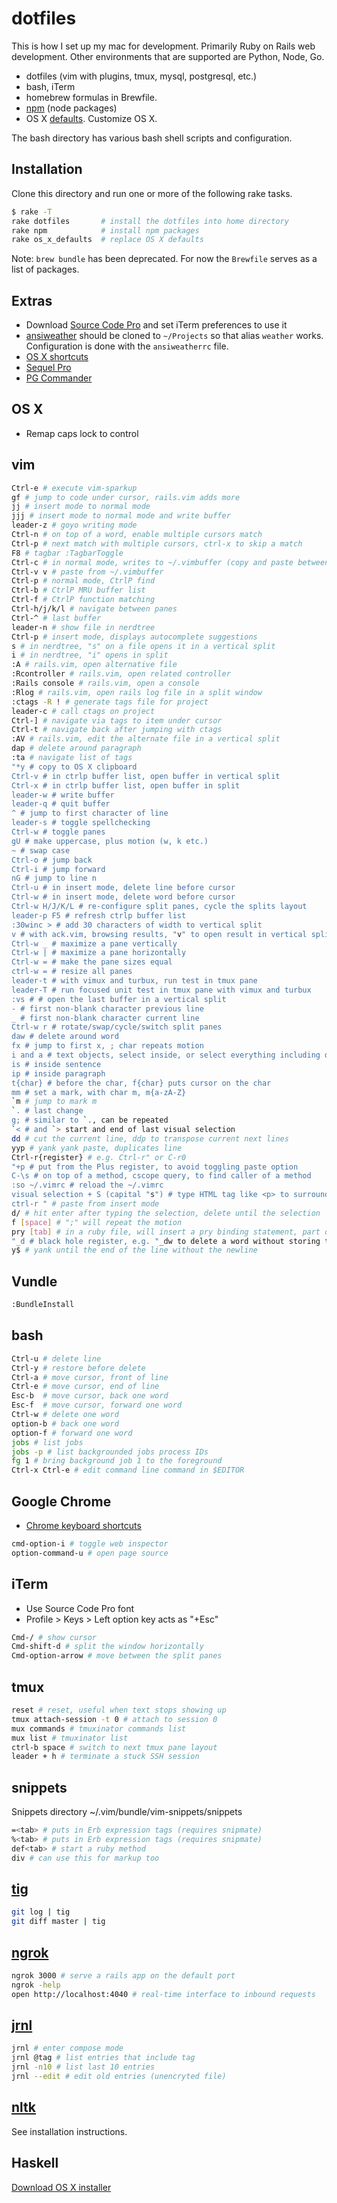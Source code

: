 # dotfiles

This is how I set up my mac for development. Primarily Ruby on Rails web development. Other environments that are supported are Python, Node, Go.

 * dotfiles (vim with plugins, tmux, mysql, postgresql, etc.)
 * bash, iTerm
 * homebrew formulas in Brewfile.
 * [npm](https://npmjs.org/) (node packages)
 * OS X <a href='http://en.wikipedia.org/wiki/Defaults_(software)'>defaults</a>. Customize OS X.

The bash directory has various bash shell scripts and configuration.

## Installation
Clone this directory and run one or more of the following rake tasks.

``` bash
$ rake -T
rake dotfiles       # install the dotfiles into home directory
rake npm            # install npm packages
rake os_x_defaults  # replace OS X defaults
```

Note: `brew bundle` has been deprecated. For now the `Brewfile` serves as a list of packages.

## Extras

  * Download [Source Code Pro](https://github.com/adobe/source-code-pro) and set iTerm preferences to use it
  * [ansiweather](https://github.com/fcambus/ansiweather) should be cloned to `~/Projects` so that alias `weather` works. Configuration is done with the `ansiweatherrc` file.
  * [OS X shortcuts](http://mattgemmell.com/mac-keyboard-shortcuts/)
  * [Sequel Pro](http://www.sequelpro.com/)
  * [PG Commander](https://eggerapps.at/pgcommander/)

## OS X

  * Remap caps lock to control

## vim

``` bash
Ctrl-e # execute vim-sparkup
gf # jump to code under cursor, rails.vim adds more
jj # insert mode to normal mode
jjj # insert mode to normal mode and write buffer
leader-z # goyo writing mode
Ctrl-n # on top of a word, enable multiple cursors match
Ctrl-p # next match with multiple cursors, ctrl-x to skip a match
F8 # tagbar :TagbarToggle
Ctrl-c # in normal mode, writes to ~/.vimbuffer (copy and paste between instances)
Ctrl-v v # paste from ~/.vimbuffer
Ctrl-p # normal mode, CtrlP find
Ctrl-b # CtrlP MRU buffer list
Ctrl-f # CtrlP function matching
Ctrl-h/j/k/l # navigate between panes
Ctrl-^ # last buffer
leader-n # show file in nerdtree
Ctrl-p # insert mode, displays autocomplete suggestions
s # in nerdtree, "s" on a file opens it in a vertical split
i # in nerdtree, "i" opens in split
:A # rails.vim, open alternative file
:Rcontroller # rails.vim, open related controller
:Rails console # rails.vim, open a console
:Rlog # rails.vim, open rails log file in a split window
:ctags -R ! # generate tags file for project
leader-c # call ctags on project
Ctrl-] # navigate via tags to item under cursor
Ctrl-t # navigate back after jumping with ctags
:AV # rails.vim, edit the alternate file in a vertical split
dap # delete around paragraph
:ta # navigate list of tags
"*y # copy to OS X clipboard
Ctrl-v # in ctrlp buffer list, open buffer in vertical split
Ctrl-x # in ctrlp buffer list, open buffer in split
leader-w # write buffer
leader-q # quit buffer
^ # jump to first character of line
leader-s # toggle spellchecking
Ctrl-w # toggle panes
gU # make uppercase, plus motion (w, k etc.)
~ # swap case
Ctrl-o # jump back
Ctrl-i # jump forward
nG # jump to line n
Ctrl-u # in insert mode, delete line before cursor
Ctrl-w # in insert mode, delete word before cursor
Ctrl-w H/J/K/L # re-configure split panes, cycle the splits layout
leader-p F5 # refresh ctrlp buffer list
:30winc > # add 30 characters of width to vertical split
v # with ack.vim, browsing results, "v" to open result in vertical split
Ctrl-w _ # maximize a pane vertically
Ctrl-w | # maximize a pane horizontally
Ctrl-w = # make the pane sizes equal
ctrl-w = # resize all panes
leader-t # with vimux and turbux, run test in tmux pane
leader-T # run focused unit test in tmux pane with vimux and turbux
:vs # # open the last buffer in a vertical split
- # first non-blank character previous line
_ # first non-blank character current line
Ctrl-w r # rotate/swap/cycle/switch split panes
daw # delete around word
fx # jump to first x, ; char repeats motion
i and a # text objects, select inside, or select everything including delimiter, e.g. cit
is # inside sentence
ip # inside paragraph
t{char} # before the char, f{char} puts cursor on the char
mm # set a mark, with char m, m{a-zA-Z}
`m # jump to mark m
`. # last change
g; # similar to `., can be repeated
`< # and `> start and end of last visual selection
dd # cut the current line, ddp to transpose current next lines
yyp # yank yank paste, duplicates line
Ctrl-r{register} # e.g. Ctrl-r" or C-r0
"+p # put from the Plus register, to avoid toggling paste option
C-\s # on top of a method, cscope query, to find caller of a method
:so ~/.vimrc # reload the ~/.vimrc
visual selection + S (capital "s") # type HTML tag like <p> to surround visual selection in <p> tag, depends on surround.vim
ctrl-r " # paste from insert mode
d/ # hit enter after typing the selection, delete until the selection
f [space] # ";" will repeat the motion
pry [tab] # in a ruby file, will insert a pry binding statement, part of the built-in ruby snippets file
"_d # black hole register, e.g. "_dw to delete a word without storing the result in a register
y$ # yank until the end of the line without the newline
```

## Vundle

``` bash
:BundleInstall
```

## bash

``` bash
Ctrl-u # delete line
Ctrl-y # restore before delete
Ctrl-a # move cursor, front of line
Ctrl-e # move cursor, end of line
Esc-b  # move cursor, back one word
Esc-f  # move cursor, forward one word
Ctrl-w # delete one word
option-b # back one word
option-f # forward one word
jobs # list jobs
jobs -p # list backgrounded jobs process IDs
fg 1 # bring background job 1 to the foreground
Ctrl-x Ctrl-e # edit command line command in $EDITOR
```

## Google Chrome

  * [Chrome keyboard shortcuts](https://developers.google.com/chrome-developer-tools/docs/shortcuts)

``` bash
cmd-option-i # toggle web inspector
option-command-u # open page source
```

## iTerm

  * Use Source Code Pro font
  * Profile > Keys > Left option key acts as "+Esc"

``` bash
Cmd-/ # show cursor
Cmd-shift-d # split the window horizontally
Cmd-option-arrow # move between the split panes
```

## tmux

``` bash
reset # reset, useful when text stops showing up
tmux attach-session -t 0 # attach to session 0
mux commands # tmuxinator commands list
mux list # tmuxinator list
ctrl-b space # switch to next tmux pane layout
leader + h # terminate a stuck SSH session
```

## snippets

Snippets directory ~/.vim/bundle/vim-snippets/snippets

``` bash
=<tab> # puts in Erb expression tags (requires snipmate)
%<tab> # puts in Erb expression tags (requires snipmate)
def<tab> # start a ruby method
div # can use this for markup too
```

## [tig](https://github.com/jonas/tig)

``` bash
git log | tig
git diff master | tig
```

## [ngrok](https://ngrok.com/)

``` bash
ngrok 3000 # serve a rails app on the default port
ngrok -help
open http://localhost:4040 # real-time interface to inbound requests
```

## [jrnl](http://maebert.github.io/jrnl/)

``` bash
jrnl # enter compose mode
jrnl @tag # list entries that include tag
jrnl -n10 # list last 10 entries
jrnl --edit # edit old entries (unencryted file)
```

## [nltk](http://www.nltk.org/)

See installation instructions.

## Haskell

[Download OS X installer](https://www.haskell.org/platform/)

